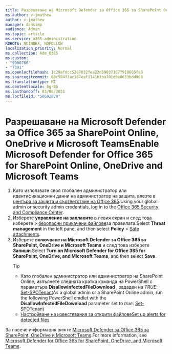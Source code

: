 ```yaml
---
title: Разрешаване на Microsoft Defender за Office 365 за SharePoint Online, OneDrive и Microsoft Teams
ms.author: v-jmathew
author: v-jmathew
manager: dansimp
audience: Admin
ms.topic: article
ms.service: o365-administration
ROBOTS: NOINDEX, NOFOLLOW
localization_priority: Normal
ms.collection: Adm_O365
ms.custom:
- "9000760"
- "7391"
ms.openlocfilehash: 1c29afdcc52e7032fea22d698371677918665fa9
ms.sourcegitcommit: 60c504f3ac187eaf1141b3ba701d9e0633bdd968
ms.translationtype: MT
ms.contentlocale: bg-BG
ms.lasthandoff: 03/08/2021
ms.locfileid: "50692620"
---
```

# <a name="enable-microsoft-defender-for-office-365-for-sharepoint-online-onedrive-and-microsoft-teams"></a><span data-ttu-id="3f35c-102">Разрешаване на Microsoft Defender за Office 365 за SharePoint Online, OneDrive и Microsoft Teams</span><span class="sxs-lookup"><span data-stu-id="3f35c-102">Enable Microsoft Defender for Office 365 for SharePoint Online, OneDrive and Microsoft Teams</span></span>

1. <span data-ttu-id="3f35c-103">Като използвате своя глобален администратор или идентификационни данни на администратор на защита, влезте в [центъра за защита и съответствие на Office 365](https://protection.office.com/).</span><span class="sxs-lookup"><span data-stu-id="3f35c-103">Using your global admin or security admin credentials, log in to the [Office 365 Security and Compliance Center](https://protection.office.com/).</span></span>
2. <span data-ttu-id="3f35c-104">Изберете **управление на заплахите** в левия екран и след това изберете  >  [безопасни прикачени файлове](https://protection.office.com/safeattachment)за правилата.</span><span class="sxs-lookup"><span data-stu-id="3f35c-104">Select **Threat management** in the left pane, and then select **Policy** > [Safe attachments](https://protection.office.com/safeattachment).</span></span>
3. <span data-ttu-id="3f35c-105">Изберете **включване на Microsoft Defender за Office 365 за SharePoint, OneDrive и Microsoft Teams** и след това изберете **Запиши**.</span><span class="sxs-lookup"><span data-stu-id="3f35c-105">Select **Turn on Microsoft Defender for Office 365 for SharePoint, OneDrive, and Microsoft Teams**, and then select **Save**.</span></span>
    > [!TIP]
    >
    > - <span data-ttu-id="3f35c-106">Като глобален администратор или администратор на SharePoint Online, изпълнете следната кратка команда на PowerShell с параметъра **DisallowInfectedFileDownload** , зададен на *TRUE*: [Set-SPOTenant](https://go.microsoft.com/fwlink/?linkid=2092301)</span><span class="sxs-lookup"><span data-stu-id="3f35c-106">As a global admin or a SharePoint Online admin, run the following PowerShell cmdlet with the **DisallowInfectedFileDownload** parameter set to *true*: [Set-SPOTenant](https://go.microsoft.com/fwlink/?linkid=2092301)</span></span>
    > - [<span data-ttu-id="3f35c-107">Настройване на известявания за открити файлове</span><span class="sxs-lookup"><span data-stu-id="3f35c-107">Set up alerts for detected files</span></span>](https://go.microsoft.com/fwlink/?linkid=2092110)

<span data-ttu-id="3f35c-108">За повече информация вижте [Microsoft Defender за Office 365 за SharePoint, OneDrive и Microsoft Teams](https://go.microsoft.com/fwlink/?linkid=2092041).</span><span class="sxs-lookup"><span data-stu-id="3f35c-108">For more information, see [Microsoft Defender for Office 365 for SharePoint, OneDrive, and Microsoft Teams](https://go.microsoft.com/fwlink/?linkid=2092041).</span></span>
